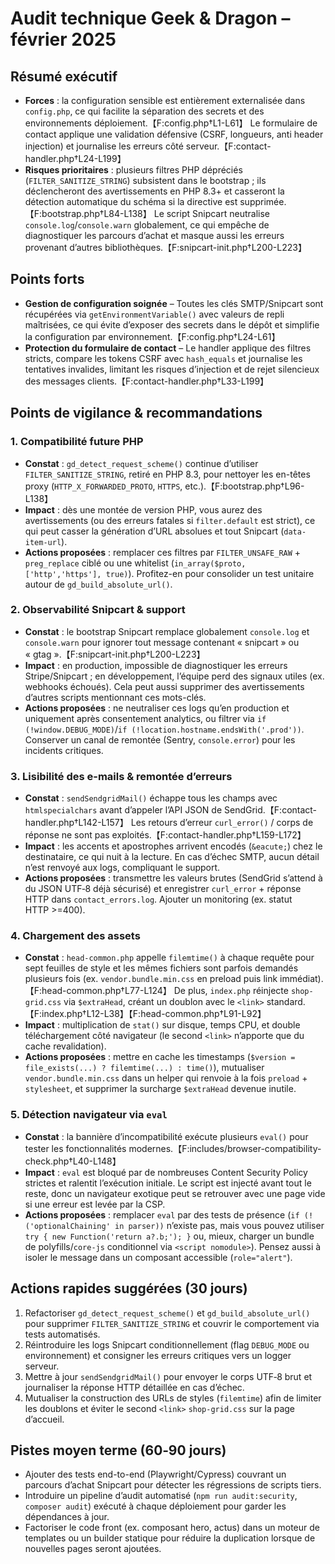 # Audit technique Geek & Dragon – février 2025

## Résumé exécutif
- **Forces** : la configuration sensible est entièrement externalisée dans `config.php`, ce qui facilite la séparation des secrets et des environnements déploiement.【F:config.php†L1-L61】 Le formulaire de contact applique une validation défensive (CSRF, longueurs, anti header injection) et journalise les erreurs côté serveur.【F:contact-handler.php†L24-L199】
- **Risques prioritaires** : plusieurs filtres PHP dépréciés (`FILTER_SANITIZE_STRING`) subsistent dans le bootstrap ; ils déclencheront des avertissements en PHP 8.3+ et casseront la détection automatique du schéma si la directive est supprimée.【F:bootstrap.php†L84-L138】 Le script Snipcart neutralise `console.log`/`console.warn` globalement, ce qui empêche de diagnostiquer les parcours d’achat et masque aussi les erreurs provenant d’autres bibliothèques.【F:snipcart-init.php†L200-L223】

## Points forts
- **Gestion de configuration soignée** – Toutes les clés SMTP/Snipcart sont récupérées via `getEnvironmentVariable()` avec valeurs de repli maîtrisées, ce qui évite d’exposer des secrets dans le dépôt et simplifie la configuration par environnement.【F:config.php†L24-L61】
- **Protection du formulaire de contact** – Le handler applique des filtres stricts, compare les tokens CSRF avec `hash_equals` et journalise les tentatives invalides, limitant les risques d’injection et de rejet silencieux des messages clients.【F:contact-handler.php†L33-L199】

## Points de vigilance & recommandations
### 1. Compatibilité future PHP
- **Constat** : `gd_detect_request_scheme()` continue d’utiliser `FILTER_SANITIZE_STRING`, retiré en PHP 8.3, pour nettoyer les en-têtes proxy (`HTTP_X_FORWARDED_PROTO`, `HTTPS`, etc.).【F:bootstrap.php†L96-L138】
- **Impact** : dès une montée de version PHP, vous aurez des avertissements (ou des erreurs fatales si `filter.default` est strict), ce qui peut casser la génération d’URL absolues et tout Snipcart (`data-item-url`).
- **Actions proposées** : remplacer ces filtres par `FILTER_UNSAFE_RAW` + `preg_replace` ciblé ou une whitelist (`in_array($proto, ['http','https'], true)`). Profitez-en pour consolider un test unitaire autour de `gd_build_absolute_url()`.

### 2. Observabilité Snipcart & support
- **Constat** : le bootstrap Snipcart remplace globalement `console.log` et `console.warn` pour ignorer tout message contenant « snipcart » ou « gtag ».【F:snipcart-init.php†L200-L223】
- **Impact** : en production, impossible de diagnostiquer les erreurs Stripe/Snipcart ; en développement, l’équipe perd des signaux utiles (ex. webhooks échoués). Cela peut aussi supprimer des avertissements d’autres scripts mentionnant ces mots-clés.
- **Actions proposées** : ne neutraliser ces logs qu’en production et uniquement après consentement analytics, ou filtrer via `if (!window.DEBUG_MODE)`/`if (!location.hostname.endsWith('.prod'))`. Conserver un canal de remontée (Sentry, `console.error`) pour les incidents critiques.

### 3. Lisibilité des e-mails & remontée d’erreurs
- **Constat** : `sendSendgridMail()` échappe tous les champs avec `htmlspecialchars` avant d’appeler l’API JSON de SendGrid.【F:contact-handler.php†L142-L157】 Les retours d’erreur `curl_error()` / corps de réponse ne sont pas exploités.【F:contact-handler.php†L159-L172】
- **Impact** : les accents et apostrophes arrivent encodés (`&eacute;`) chez le destinataire, ce qui nuit à la lecture. En cas d’échec SMTP, aucun détail n’est renvoyé aux logs, compliquant le support.
- **Actions proposées** : transmettre les valeurs brutes (SendGrid s’attend à du JSON UTF‑8 déjà sécurisé) et enregistrer `curl_error` + réponse HTTP dans `contact_errors.log`. Ajouter un monitoring (ex. statut HTTP >=400).

### 4. Chargement des assets
- **Constat** : `head-common.php` appelle `filemtime()` à chaque requête pour sept feuilles de style et les mêmes fichiers sont parfois demandés plusieurs fois (ex. `vendor.bundle.min.css` en preload puis link immédiat).【F:head-common.php†L77-L124】 De plus, `index.php` réinjecte `shop-grid.css` via `$extraHead`, créant un doublon avec le `<link>` standard.【F:index.php†L12-L38】【F:head-common.php†L91-L92】
- **Impact** : multiplication de `stat()` sur disque, temps CPU, et double téléchargement côté navigateur (le second `<link>` n’apporte que du cache revalidation).
- **Actions proposées** : mettre en cache les timestamps (`$version = file_exists(...) ? filemtime(...) : time()`), mutualiser `vendor.bundle.min.css` dans un helper qui renvoie à la fois `preload` + `stylesheet`, et supprimer la surcharge `$extraHead` devenue inutile.

### 5. Détection navigateur via `eval`
- **Constat** : la bannière d’incompatibilité exécute plusieurs `eval()` pour tester les fonctionnalités modernes.【F:includes/browser-compatibility-check.php†L40-L148】
- **Impact** : `eval` est bloqué par de nombreuses Content Security Policy strictes et ralentit l’exécution initiale. Le script est injecté avant tout le reste, donc un navigateur exotique peut se retrouver avec une page vide si une erreur est levée par la CSP.
- **Actions proposées** : remplacer `eval` par des tests de présence (`if (!('optionalChaining' in parser))` n’existe pas, mais vous pouvez utiliser `try { new Function('return a?.b;'); }` ou, mieux, charger un bundle de polyfills/`core-js` conditionnel via `<script nomodule>`). Pensez aussi à isoler le message dans un composant accessible (`role="alert"`).

## Actions rapides suggérées (30 jours)
1. Refactoriser `gd_detect_request_scheme()` et `gd_build_absolute_url()` pour supprimer `FILTER_SANITIZE_STRING` et couvrir le comportement via tests automatisés.
2. Réintroduire les logs Snipcart conditionnellement (flag `DEBUG_MODE` ou environnement) et consigner les erreurs critiques vers un logger serveur.
3. Mettre à jour `sendSendgridMail()` pour envoyer le corps UTF‑8 brut et journaliser la réponse HTTP détaillée en cas d’échec.
4. Mutualiser la construction des URLs de styles (`filemtime`) afin de limiter les doublons et éviter le second `<link>` `shop-grid.css` sur la page d’accueil.

## Pistes moyen terme (60‑90 jours)
- Ajouter des tests end-to-end (Playwright/Cypress) couvrant un parcours d’achat Snipcart pour détecter les régressions de scripts tiers.
- Introduire un pipeline d’audit automatisé (`npm run audit:security`, `composer audit`) exécuté à chaque déploiement pour garder les dépendances à jour.
- Factoriser le code front (ex. composant hero, actus) dans un moteur de templates ou un builder statique pour réduire la duplication lorsque de nouvelles pages seront ajoutées.
